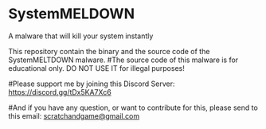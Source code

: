 # SystemMELDOWN
A malware that will kill your system instantly

This repository contain the binary and the source code of the SystemMELTDOWN malware.
#The source code of this malware is for educational only. DO NOT USE IT for illegal purposes!

#Please support me by joining this Discord Server:
https://discord.gg/tDx5KA7Xc6

#And if you have any question, or want to contribute for this, please send to this email:
scratchandgame@gmail.com
